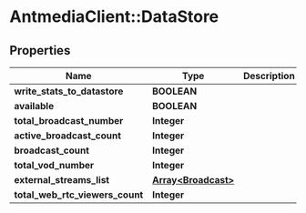 # AntmediaClient::DataStore

## Properties
Name | Type | Description | Notes
------------ | ------------- | ------------- | -------------
**write_stats_to_datastore** | **BOOLEAN** |  | [optional] 
**available** | **BOOLEAN** |  | [optional] 
**total_broadcast_number** | **Integer** |  | [optional] 
**active_broadcast_count** | **Integer** |  | [optional] 
**broadcast_count** | **Integer** |  | [optional] 
**total_vod_number** | **Integer** |  | [optional] 
**external_streams_list** | [**Array&lt;Broadcast&gt;**](Broadcast.md) |  | [optional] 
**total_web_rtc_viewers_count** | **Integer** |  | [optional] 


